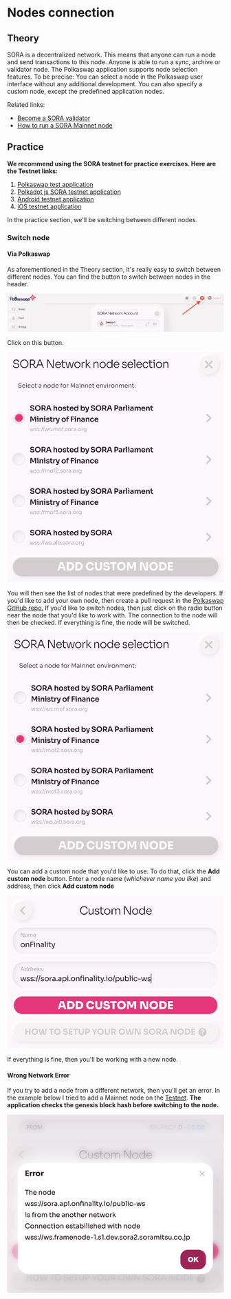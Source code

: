 # Nodes connection

## Theory

SORA is a decentralized network. This means that anyone can run a node and send transactions to this node. Anyone is able to run a sync, archive or validator node. The Polkaswap application supports node selection features. To be precise: You can select a node in the Polkaswap user interface without any additional development. You can also specify a custom node, except the predefined application nodes.

Related links:

- [Become a SORA validator](https://wiki.sora.org/become-a-sora-validator)
- [How to run a SORA Mainnet node](https://medium.com/sora-xor/how-to-run-a-sora-testnet-node-a4d42a9de1af?source=user\_profile---------11----------------------------)

## Practice

**We recommend using the SORA testnet for practice exercises. Here are the Testnet links:**

1. [Polkaswap test application](https://test.polkaswap.io/)
2. [Polkadot js SORA testnet application](https://polkadot.js.org/apps/?rpc=wss%3A%2F%2Fws.stage.sora2.soramitsu.co.jp#/explorer)
3. [Android testnet application](https://play.google.com/store/apps/details?id=jp.co.soramitsu.sora.communitytesting&hl=en&gl=US)
4. [iOS testnet application](https://testflight.apple.com/join/670hF438)

In the practice section, we'll be switching between different nodes.

### Switch node

#### Via Polkaswap

As aforementioned in the Theory section, it's really easy to switch between different nodes. You can find the button to switch between nodes in the header.

![](.gitbook/assets/Untitled.png)

Click on this button.

![](<.gitbook/assets/Untitled(1)(11).png>)

You will then see the list of nodes that were predefined by the developers. If you'd like to add your own node, then create a pull request in the [Polkaswap GitHub repo.](https://github.com/sora-xor/polkaswap-exchange-web) If you'd like to switch nodes, then just click on the radio button near the node that you'd like to work with. The connection to the node will then be checked. If everything is fine, the node will be switched.

![](<.gitbook/assets/Untitled(2)(11).png>)

You can add a custom node that you'd like to use. To do that, click the **Add custom node** button. Enter a node name (_whichever name you like_) and address, then click **Add custom node**

![](<.gitbook/assets/Untitled(4)(9).png>)

If everything is fine, then you'll be working with a new node.

#### Wrong Network Error

If you try to add a node from a different network, then you'll get an error. In the example below I tried to add a Mainnet node on the [Testnet](https://test.polkaswap.io/#/swap). **The application checks the genesis block hash before switching to the node.**

![](<.gitbook/assets/Untitled(3)(7).png>)
